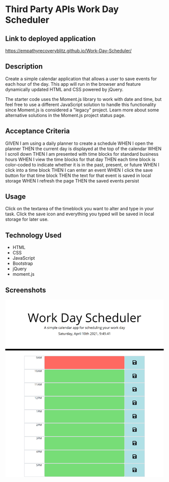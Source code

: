 # Third Party APIs Work Day Scheduler
 
## Link to deployed application

https://empathyrecoveryblitz.github.io/Work-Day-Scheduler/

## Description 

Create a simple calendar application that allows a user to save events for each hour of the day. This app will run in the browser and feature dynamically updated HTML and CSS powered by jQuery.

The starter code uses the Moment.js library to work with date and time, but feel free to use a different JavaScript solution to handle this functionality since Moment.js is considered a "legacy" project. Learn more about some alternative solutions in the Moment.js project status page.

## Acceptance Criteria

GIVEN I am using a daily planner to create a schedule
WHEN I open the planner
THEN the current day is displayed at the top of the calendar
WHEN I scroll down
THEN I am presented with time blocks for standard business hours
WHEN I view the time blocks for that day
THEN each time block is color-coded to indicate whether it is in the past, present, or future
WHEN I click into a time block
THEN I can enter an event
WHEN I click the save button for that time block
THEN the text for that event is saved in local storage
WHEN I refresh the page
THEN the saved events persist

## Usage 

Click on the textarea of the timeblock you want to alter and type in your task. Click the save icon and everything you typed will be saved in local storage for later use.

## Technology Used

* HTML
* CSS
* JavaScript
* Bootstrap
* jQuery
* moment.js

## Screenshots

![Screenshot of deployed app](assets\images\Work-Day-Scheduler.png)






